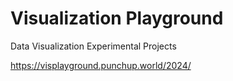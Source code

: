 # Visualization Playground

Data Visualization Experimental Projects

https://visplayground.punchup.world/2024/
